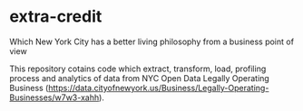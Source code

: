 # extra-credit
Which New York City has a better living philosophy from a business point of view

This repository cotains code which extract, transform, load, profiling process and analytics of data from NYC Open Data Legally Operating Business (https://data.cityofnewyork.us/Business/Legally-Operating-Businesses/w7w3-xahh).
